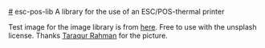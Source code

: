 [#](#) esc-pos-lib
A library for the use of an ESC/POS-thermal printer



Test image for the image library is from [here](https://unsplash.com/photos/VQolpulWf2Y).
Free to use with the unsplash license.
Thanks [Taraqur Rahman](https://unsplash.com/@tqrahman) for the picture. 
